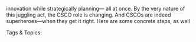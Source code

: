 innovation while strategically planning—
all at once.
By the very nature of this juggling act, the CSCO role is 
changing. And CSCOs are indeed superheroes—when 
they get it right. Here are some concrete steps, as well 

   Tags & Topics:
   